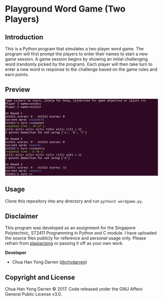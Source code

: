 # Playground Word Game (Two Players)

## Introduction

This is a Python program that simulates a two player word game. The program will first prompt the players to enter their names to start a 
new game session. A game session begins by showing an initial challenging word (randomly picked by the program). Each player will then 
take turn to enter a new word in response to the challenge based on the game rules and earn points. 

## Preview

<img src="preview.png" width="700">

## Usage

Clone this repository into any directory and run `python3 wordgame.py`. 

## Disclaimer

This program was developed as an assignment for the Singapore Polytechnic, ST2411 Programming in Python and C module. I have uploaded the source files publicly for reference and personal usage only. Please refrain from [plagiarising](https://www.sp.edu.sg/sp/student-services/ssc-overview/student-handbook/intellectual-property-copyright-and-plagiarism) or passing it off as your own work. 

**Developer**

- Chua Han Yong Darren ([@chydarren](https://github.com/chydarren))

## Copyright and License 

Chua Han Yong Darren © 2017. Code released under the GNU Affero General Public License v3.0.
